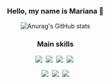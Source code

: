 <div align="center">
  
### Hello, my name is Mariana 👋

</div>

<div align="center">
  
![Anurag's GitHub stats](https://github-readme-stats.vercel.app/api?username=marianaandrxde&show_icons=true&theme=radical)

</div>

<div align="center">
  
### Main skills

</div>

<div align="center">
<img src="https://img.shields.io/badge/HTML5-E34F26?style=for-the-badge&logo=html5&logoColor=white">&nbsp;
<img src="https://img.shields.io/badge/JavaScript-323330?style=for-the-badge&logo=javascript&logoColor=F7DF1E">&nbsp;
<img src="https://img.shields.io/badge/TypeScript-007ACC?style=for-the-badge&logo=typescript&logoColor=white">&nbsp;
<img src="https://img.shields.io/badge/CSS3-1572B6?style=for-the-badge&logo=css3&logoColor=white">&nbsp;

</div>

<div align="center">
  
<img src="https://img.shields.io/badge/Trello-0052CC?style=for-the-badge&logo=trello&logoColor=white">&nbsp;
<img src="https://img.shields.io/badge/Figma-F24E1E?style=for-the-badge&logo=figma&logoColor=white">&nbsp;
<img src="https://img.shields.io/badge/PostgreSQL-316192?style=for-the-badge&logo=postgresql&logoColor=white">

</div>
